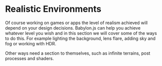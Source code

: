 # Realistic Environments
Of course working on games or apps the level of realism achieved will depend on your design decisions. Babylon.js can help you achieve whatever level you wish and in this section we will cover some of the ways to do this. For example lighting the background, lens flare, adding sky and fog or working with HDR.

Other ways need a section to themselves, such as infinite terrains, post processes and shaders.
